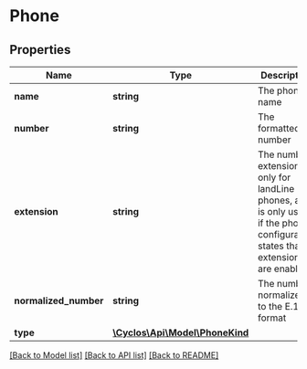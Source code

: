 # Phone

## Properties
Name | Type | Description | Notes
------------ | ------------- | ------------- | -------------
**name** | **string** | The phone name | [optional] 
**number** | **string** | The formatted number | [optional] 
**extension** | **string** | The number extension, only for landLine phones, and is only used if the phone configuration states that extensions are enabled. | [optional] 
**normalized_number** | **string** | The number, normalized to the E.164 format | [optional] 
**type** | [**\Cyclos\Api\Model\PhoneKind**](PhoneKind.md) |  | [optional] 

[[Back to Model list]](../../README.md#documentation-for-models) [[Back to API list]](../../README.md#documentation-for-api-endpoints) [[Back to README]](../../README.md)

